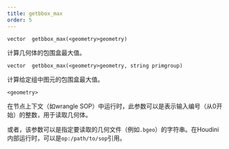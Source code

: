 ```yaml
---
title: getbbox_max
order: 5
---
```

`vector  getbbox_max(<geometry>geometry)`

计算几何体的包围盒最大值。

`vector  getbbox_max(<geometry>geometry, string primgroup)`

计算给定组中图元的包围盒最大值。

`<geometry>`

在节点上下文（如wrangle SOP）中运行时，此参数可以是表示输入编号（从0开始）的整数，用于读取几何体。

或者，该参数可以是指定要读取的几何文件（例如`.bgeo`）的字符串。在Houdini内部运行时，可以是`op:/path/to/sop`引用。